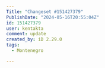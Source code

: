```yaml
---
Title: "Changeset #151427379"
PublishDate: "2024-05-16T20:55:04Z"
id: 151427379
user: kentakta
comment: update
created_by: iD 2.29.0
tags:
  - Montenegro

---
```

